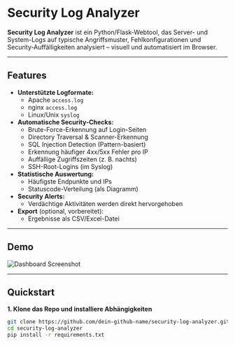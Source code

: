 # Security Log Analyzer

**Security Log Analyzer** ist ein Python/Flask-Webtool, das Server- und System-Logs auf typische Angriffsmuster, Fehlkonfigurationen und Security-Auffälligkeiten analysiert – visuell und automatisiert im Browser.

---

## Features

- **Unterstützte Logformate:**  
  - Apache `access.log`
  - nginx `access.log`
  - Linux/Unix `syslog`
- **Automatische Security-Checks:**
  - Brute-Force-Erkennung auf Login-Seiten
  - Directory Traversal & Scanner-Erkennung
  - SQL Injection Detection (Pattern-basiert)
  - Erkennung häufiger 4xx/5xx Fehler pro IP
  - Auffällige Zugriffszeiten (z. B. nachts)
  - SSH-Root-Logins (im Syslog)
- **Statistische Auswertung:**
  - Häufigste Endpunkte und IPs
  - Statuscode-Verteilung (als Diagramm)
- **Security Alerts:**
  - Verdächtige Aktivitäten werden direkt hervorgehoben
- **Export** (optional, vorbereitet):  
  - Ergebnisse als CSV/Excel-Datei

---

## Demo
 
![Dashboard Screenshot](https://github.com/user-attachments/assets/c8153694-ffe0-4b50-aef9-e6d22796f075)


---

## Quickstart

**1. Klone das Repo und installiere Abhängigkeiten**
```bash
git clone https://github.com/dein-github-name/security-log-analyzer.git
cd security-log-analyzer
pip install -r requirements.txt
